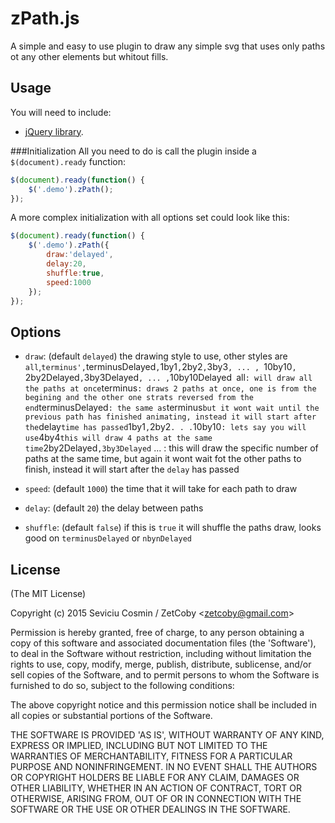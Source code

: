 # zPath.js

A simple and easy to use plugin to draw any simple svg that uses only paths ot any other elements but whitout fills.

## Usage
You will need to include:
 - [jQuery library](http://jquery.com/).
 
###Initialization
All you need to do is call the plugin inside a `$(document).ready` function:

```javascript
$(document).ready(function() {
	$('.demo').zPath();
});
```

A more complex initialization with all options set could look like this:
```javascript
$(document).ready(function() {
	$('.demo').zPath({
		draw:'delayed',
		delay:20,
		shuffle:true,
		speed:1000
	});
});
```

## Options

- `draw`: (default `delayed`) the drawing style to use, other styles are `all`,`terminus',`terminusDelayed`,`1by1`,`2by2`,`3by3`, ... , `10by10`, `2by2Delayed`,`3by3Delayed`, ... ,`10by10Delayed`
		`all` : will draw all the paths at once
		`terminus` : draws 2 paths at once, one is from the begining and the other one strats reversed from the end
		`terminusDelayed` : the same as `terminus` but it wont wait until the previous path has finished animating, instead it will start after the `delay` time has passed
		`1by1`,`2by2` . . . `10by10` : lets say you will use `4by4` this will draw 4 paths at the same time
		`2by2Delayed`,3by3Delayed` ... : this will draw the specific number of paths at the same time, but again it wont wait fot the other paths to finish, instead it will start after the `delay` has passed
		
- `speed`: (default `1000`) the time that it will take for each path to draw

- `delay`: (default `20`) the delay between paths

- `shuffle`: (default `false`) if this is `true` it will shuffle the paths draw, looks good on `terminusDelayed` or `nbynDelayed`


## License

(The MIT License)

Copyright (c) 2015 Seviciu Cosmin / ZetCoby &lt;zetcoby@gmail.com&gt;

Permission is hereby granted, free of charge, to any person obtaining
a copy of this software and associated documentation files (the
'Software'), to deal in the Software without restriction, including
without limitation the rights to use, copy, modify, merge, publish,
distribute, sublicense, and/or sell copies of the Software, and to
permit persons to whom the Software is furnished to do so, subject to
the following conditions:

The above copyright notice and this permission notice shall be
included in all copies or substantial portions of the Software.

THE SOFTWARE IS PROVIDED 'AS IS', WITHOUT WARRANTY OF ANY KIND,
EXPRESS OR IMPLIED, INCLUDING BUT NOT LIMITED TO THE WARRANTIES OF
MERCHANTABILITY, FITNESS FOR A PARTICULAR PURPOSE AND NONINFRINGEMENT.
IN NO EVENT SHALL THE AUTHORS OR COPYRIGHT HOLDERS BE LIABLE FOR ANY
CLAIM, DAMAGES OR OTHER LIABILITY, WHETHER IN AN ACTION OF CONTRACT,
TORT OR OTHERWISE, ARISING FROM, OUT OF OR IN CONNECTION WITH THE
SOFTWARE OR THE USE OR OTHER DEALINGS IN THE SOFTWARE.